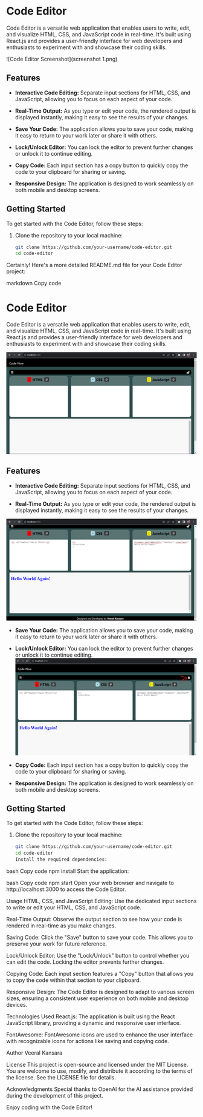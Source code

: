 # Code Editor

Code Editor is a versatile web application that enables users to write, edit, and visualize HTML, CSS, and JavaScript code in real-time. It's built using React.js and provides a user-friendly interface for web developers and enthusiasts to experiment with and showcase their coding skills.

![Code Editor Screenshot](screenshot 1.png)

## Features

- **Interactive Code Editing:** Separate input sections for HTML, CSS, and JavaScript, allowing you to focus on each aspect of your code.

- **Real-Time Output:** As you type or edit your code, the rendered output is displayed instantly, making it easy to see the results of your changes.

- **Save Your Code:** The application allows you to save your code, making it easy to return to your work later or share it with others.

- **Lock/Unlock Editor:** You can lock the editor to prevent further changes or unlock it to continue editing.

- **Copy Code:** Each input section has a copy button to quickly copy the code to your clipboard for sharing or saving.

- **Responsive Design:** The application is designed to work seamlessly on both mobile and desktop screens.

## Getting Started

To get started with the Code Editor, follow these steps:

1. Clone the repository to your local machine:

   ```bash
   git clone https://github.com/your-username/code-editor.git
   cd code-editor
   ```

Certainly! Here's a more detailed README.md file for your Code Editor project:

markdown
Copy code

# Code Editor

Code Editor is a versatile web application that enables users to write, edit, and visualize HTML, CSS, and JavaScript code in real-time. It's built using React.js and provides a user-friendly interface for web developers and enthusiasts to experiment with and showcase their coding skills.

![Main Screen](screenshot1.png)

## Features

- **Interactive Code Editing:** Separate input sections for HTML, CSS, and JavaScript, allowing you to focus on each aspect of your code.

- **Real-Time Output:** As you type or edit your code, the rendered output is displayed instantly, making it easy to see the results of your changes.

![Implementing Features](screenshot2.png)

- **Save Your Code:** The application allows you to save your code, making it easy to return to your work later or share it with others.

- **Lock/Unlock Editor:** You can lock the editor to prevent further changes or unlock it to continue editing.
  ![Lock Functionality](screeenshot3.png)

- **Copy Code:** Each input section has a copy button to quickly copy the code to your clipboard for sharing or saving.

- **Responsive Design:** The application is designed to work seamlessly on both mobile and desktop screens.

## Getting Started

To get started with the Code Editor, follow these steps:

1. Clone the repository to your local machine:

   ```bash
   git clone https://github.com/your-username/code-editor.git
   cd code-editor
   Install the required dependencies:
   ```

bash
Copy code
npm install
Start the application:

bash
Copy code
npm start
Open your web browser and navigate to http://localhost:3000 to access the Code Editor.

Usage
HTML, CSS, and JavaScript Editing: Use the dedicated input sections to write or edit your HTML, CSS, and JavaScript code.

Real-Time Output: Observe the output section to see how your code is rendered in real-time as you make changes.

Saving Code: Click the "Save" button to save your code. This allows you to preserve your work for future reference.

Lock/Unlock Editor: Use the "Lock/Unlock" button to control whether you can edit the code. Locking the editor prevents further changes.

Copying Code: Each input section features a "Copy" button that allows you to copy the code within that section to your clipboard.

Responsive Design: The Code Editor is designed to adapt to various screen sizes, ensuring a consistent user experience on both mobile and desktop devices.

Technologies Used
React.js: The application is built using the React JavaScript library, providing a dynamic and responsive user interface.

FontAwesome: FontAwesome icons are used to enhance the user interface with recognizable icons for actions like saving and copying code.

Author
Veeral Kansara

License
This project is open-source and licensed under the MIT License. You are welcome to use, modify, and distribute it according to the terms of the license. See the LICENSE file for details.

Acknowledgments
Special thanks to OpenAI for the AI assistance provided during the development of this project.

Enjoy coding with the Code Editor!
